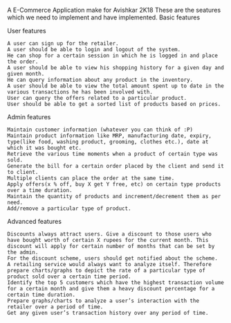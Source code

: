 A E-Commerce Application make for Avishkar 2K18 These are the seatures which we need to implement and have implemented.
Basic features

User features

    A user can sign up for the retailer.
    A user should be able to login and logout of the system.
    He can shop for a certain session in which he is logged in and place the order.
    A user should be able to view his shopping history for a given day and given month.
    He can query information about any product in the inventory.
    A user should be able to view the total amount spent up to date in the various transactions he has been involved with.
    User can query the offers related to a particular product.
    User should be able to get a sorted list of products based on prices.

Admin features

    Maintain customer information (whatever you can think of :P)
    Maintain product information like MRP, manufacturing date, expiry, type(like food, washing product, grooming, clothes etc.), date at which it was bought etc.
    Retrieve the various time moments when a product of certain type was sold.
    Generate the bill for a certain order placed by the client and send it to client.
    Multiple clients can place the order at the same time.
    Apply offers(x % off, buy X get Y free, etc) on certain type products over a time duration.
    Maintain the quantity of products and increment/decrement them as per need.
    Add/remove a particular type of product.

Advanced features

    Discounts always attract users. Give a discount to those users who have bought worth of certain X rupees for the current month. This discount will apply for certain number of months that can be set by the admin.
    For the discount scheme, users should get notified about the scheme.
    A retailing service would always want to analyze itself. Therefore prepare charts/graphs to depict the rate of a particular type of product sold over a certain time period.
    Identify the top 5 customers which have the highest transaction volume for a certain month and give them a heavy discount percentage for a certain time duration.
    Prepare graphs/charts to analyze a user’s interaction with the retailer over a period of time.
    Get any given user’s transaction history over any period of time.
